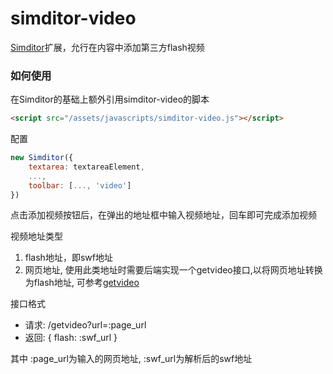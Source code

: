 simditor-video
==============

[Simditor](http://simditor.tower.im/)扩展，允行在内容中添加第三方flash视频

### 如何使用
在Simditor的基础上额外引用simditor-video的脚本

```html
<script src="/assets/javascripts/simditor-video.js"></script>
```

配置

```javascript
new Simditor({
    textarea: textareaElement,
    ...,
    toolbar: [..., 'video']
})
```

点击添加视频按钮后，在弹出的地址框中输入视频地址，回车即可完成添加视频

视频地址类型

1. flash地址，即swf地址
2. 网页地址, 使用此类地址时需要后端实现一个getvideo接口,以将网页地址转换为flash地址, 可参考[getvideo](https://github.com/yeeli/getvideo)

接口格式

- 请求: /getvideo?url=:page_url
- 返回: { flash: :swf_url }

其中 :page_url为输入的网页地址, :swf_url为解析后的swf地址
